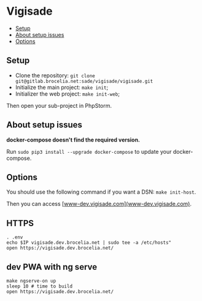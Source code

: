 # Vigisade

* [Setup](#setup)
* [About setup issues](#about-setup-issues)
* [Options](#options)


## Setup

* Clone the repository: `git clone git@gitlab.brocelia.net:sade/vigisade/vigisade.git`
* Initialize the main project: `make init`;
* Initializer the web project: `make init-web`;

Then open your sub-project in PhpStorm.


## About setup issues

__docker-compose doesn't find the required version.__

Run `sudo pip3 install --upgrade docker-compose` to update your docker-compose.


## Options

You should use the following command if you want a DSN: `make init-host`.

Then you can access [www-dev.vigisade.com](www-dev.vigisade.com).


## HTTPS

    . .env
    echo $IP vigisade.dev.brocelia.net | sudo tee -a /etc/hosts"
    open https://vigisade.dev.brocelia.net/


## dev PWA with ng serve

    make ngserve-on up
    sleep 10 # time to build
    open https://vigisade.dev.brocelia.net/
